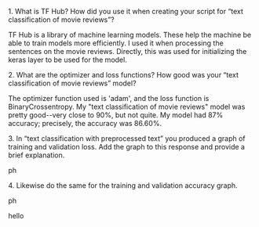
1\. What is TF Hub? How did you use it when creating your script for “text classification of movie reviews”?

TF Hub is a library of machine learning models. These help the machine be able to train models more efficiently. I used it when processing the sentences on the movie reviews. Directly, this was used for initializing the keras layer to be used for the model.

2\. What are the optimizer and loss functions? How good was your “text classification of movie reviews” model?

The optimizer function used is 'adam', and the loss function is BinaryCrossentropy. My "text classification of movie reviews" model was pretty good--very close to 90%, but not quite. My model had 87% accuracy; precisely, the accuracy was 86.60%.

3\. In “text classification with preprocessed text” you produced a graph of training and validation loss. Add the graph to this response and provide a brief explanation.

ph

4\. Likewise do the same for the training and validation accuracy graph.

ph

hello
